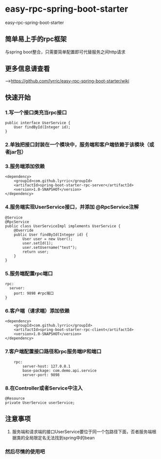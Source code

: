 
# easy-rpc-spring-boot-starter
easy-rpc-spring-boot-starter

## 简单易上手的rpc框架

与spring boot整合，只需要简单配置即可代替服务之间http请求

## 更多信息请查看
-->https://github.com/lyrric/easy-rpc-spring-boot-starter/wiki


## 快速开始
### 1.写一个接口类充当rpc接口
```
public interface UserService {
    User findById(Integer id);
}
```
### 2.单独把接口封装在一个模块中，服务端和客户端依赖于该模块（或者jar包）
### 3.服务端添加依赖
```
<dependency>
    <groupId>com.github.lyrric</groupId>
	<artifactId>spring-boot-starter-rpc-server</artifactId>
	<version>1.0-SNAPSHOT</version>
</dependency>
```
### 4.服务端实现UserService接口，并添加 @RpcService注解
```
@Service
@RpcService
public class UserServiceImpl implements UserService {
    @Override
    public User findById(Integer id) {
        User user = new User();
        user.setId(1);
        user.setUsername("test");
        return user;
    }
}
```
### 5.服务端配置rpc端口
```
rpc:
  server:
    port: 9898 #rpc端口
}
```
### 6.客户端（请求端）添加依赖
```
<dependency>
	<groupId>com.github.lyrric</groupId>
	<artifactId>spring-boot-starter-rpc-client</artifactId>
	<version>1.0-SNAPSHOT</version>
</dependency>
```
### 7.客户端配置接口路径和rpc服务端IP和端口
```
    rpc:
        server-host: 127.0.0.1
        base-package: com.demo.api.service
        server-port: 9898
 ```
### 8.在Controller或者Service中注入
```
@Resource
private UserService userService;
```
## 注意事项

 1. 服务端和请求端的接口UserService要位于同一个包路径下面，否者服务端根据类的全局限定名无法找到spring中的bean

### 然后尽情的使用吧
